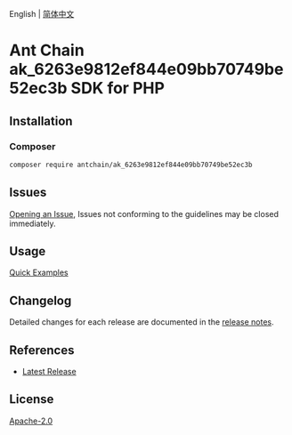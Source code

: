 English | [简体中文](README-CN.md)

# Ant Chain ak_6263e9812ef844e09bb70749be52ec3b SDK for PHP

## Installation

### Composer

```bash
composer require antchain/ak_6263e9812ef844e09bb70749be52ec3b
```

## Issues

[Opening an Issue](https://github.com/alipay/antchain-openapi-prod-sdk/issues/new), Issues not conforming to the guidelines may be closed immediately.

## Usage

[Quick Examples](https://github.com/alipay/antchain-openapi-prod-sdk/blob/master/docs/0-Examples-EN.md#quick-examples)

## Changelog

Detailed changes for each release are documented in the [release notes](./ChangeLog.txt).

## References

* [Latest Release](https://github.com/antchain-openapi-sdk-php)

## License

[Apache-2.0](http://www.apache.org/licenses/LICENSE-2.0)
